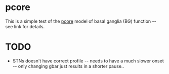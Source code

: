 # pcore

This is a simple test of the [pcore](https://github.com/emer/axon/tree/master/pcore) model of basal ganglia (BG) function -- see link for details.

# TODO

* STNs doesn't have correct profile -- needs to have a much slower onset -- only changing gbar just results in a shorter pause..


